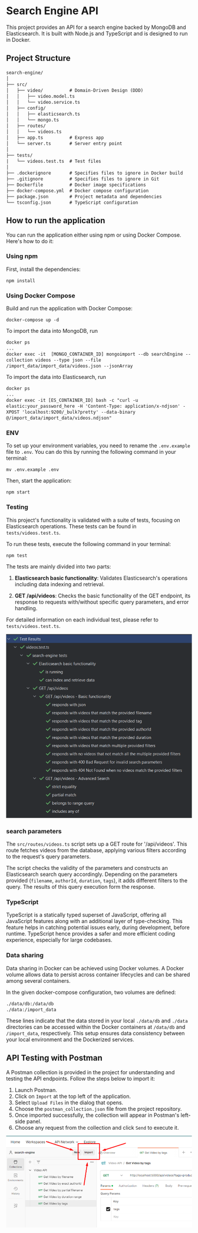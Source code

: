 # Search Engine API

This project provides an API for a search engine backed by MongoDB and Elasticsearch. It is built with Node.js and TypeScript and is designed to run in Docker.

## Project Structure

    search-engine/
    │
    ├── src/
    │   ├── video/          # Domain-Driven Design (DDD)
    │   │   ├── video.model.ts
    │   │   └── video.service.ts
    │   ├── config/
    │   │   ├── elasticsearch.ts
    │   │   └── mongo.ts
    │   ├── routes/
    │   │   └── videos.ts
    │   ├── app.ts          # Express app
    │   └── server.ts       # Server entry point
    │
    ├── tests/   
    |   └── videos.test.ts  # Test files
    │
    ├── .dockerignore       # Specifies files to ignore in Docker build
    ├── .gitignore          # Specifies files to ignore in Git
    ├── Dockerfile          # Docker image specifications
    ├── docker-compose.yml  # Docker compose configuration
    ├── package.json        # Project metadata and dependencies
    └── tsconfig.json       # TypeScript configuration

## How to run the application

You can run the application either using npm or using Docker Compose. Here's how to do it:

### Using npm

First, install the dependencies:

    npm install

### Using Docker Compose

Build and run the application with Docker Compose:

    docker-compose up -d

To import the data into MongoDB, run
    
    docker ps
    ...
    docker exec -it  [MONGO_CONTAINER_ID] mongoimport --db searchEngine --collection videos --type json --file /import_data/import_data/videos.json --jsonArray

To import the data into Elasticsearch, run
    
    docker ps
    ...
    docker exec -it [ES_CONTAINER_ID] bash -c "curl -u elastic:your_password_here -H 'Content-Type: application/x-ndjson' -XPOST 'localhost:9200/_bulk?pretty' --data-binary @/import_data/import_data/videos.ndjson"


### ENV
To set up your environment variables, you need to rename the `.env.example` file to `.env`. You can do this by running the following command in your terminal:

    mv .env.example .env

Then, start the application:

    npm start

### Testing

This project's functionality is validated with a suite of tests, focusing on Elasticsearch operations. These tests can be found in `tests/videos.test.ts`.

To run these tests, execute the following command in your terminal:

	npm test

The tests are mainly divided into two parts:

1. **Elasticsearch basic functionality**: Validates Elasticsearch's operations including data indexing and retrieval.

2. **GET /api/videos**: Checks the basic functionality of the GET endpoint, its response to requests with/without specific query parameters, and error handling.

For detailed information on each individual test, please refer to `tests/videos.test.ts`.

![Testing Screenshot](repo-images/tests-screenshot.png)



### search parameters
The `src/routes/videos.ts` script sets up a GET route for '/api/videos'. This route fetches videos from the database, applying various filters according to the request's query parameters. 

The script checks the validity of the parameters and constructs an Elasticsearch search query accordingly. Depending on the parameters provided (`filename`, `authorId`, `duration`, `tags`), it adds different filters to the query. The results of this query execution form the response.

### TypeScript
TypeScript is a statically typed superset of JavaScript, offering all JavaScript features along with an additional layer of type-checking. This feature helps in catching potential issues early, during development, before runtime. TypeScript hence provides a safer and more efficient coding experience, especially for large codebases.

### Data sharing
Data sharing in Docker can be achieved using Docker volumes. A Docker volume allows data to persist across container lifecycles and can be shared among several containers. 

In the given docker-compose configuration, two volumes are defined: 

    ./data/db:/data/db
    ./data:/import_data

These lines indicate that the data stored in your local `./data/db` and `./data` directories can be accessed within the Docker containers at `/data/db` and `/import_data`, respectively. This setup ensures data consistency between your local environment and the Dockerized services.


## API Testing with Postman

A Postman collection is provided in the project for understanding and testing the API endpoints. Follow the steps below to import it:

1. Launch Postman.
2. Click on `Import` at the top left of the application.
3. Select `Upload Files` in the dialog that opens.
4. Choose the `postman_collection.json` file from the project repository.
5. Once imported successfully, the collection will appear in Postman's left-side panel.
6. Choose any request from the collection and click `Send` to execute it.

![postman-import.png](repo-images%2Fpostman-import.png)


